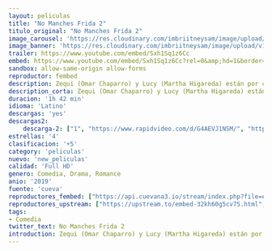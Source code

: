 ```yaml
---
layout: peliculas
title: "No Manches Frida 2"
titulo_original: "No Manches Frida 2"
image_carousel: 'https://res.cloudinary.com/imbriitneysam/image/upload/v1555897664/frida-2-poster-min.jpg'
image_banner: 'https://res.cloudinary.com/imbriitneysam/image/upload/v1555897668/frida2-banner-min.jpg'
trailer: https://www.youtube.com/embed/Sxh1Sq1z6Cc
embed: https://www.youtube.com/embed/Sxh1Sq1z6Cc?rel=0&amp;hd=1&border=0&wmode=opaque&enablejsapi=1&modestbranding=1&controls=1&showinfo=1
sandbox: allow-same-origin allow-forms
reproductor: fembed
description: Zequi (Omar Chaparro) y Lucy (Martha Higareda) están por casarse. Todo parece marchar color de rosa y están a un día de la boda cuando llega la despedida de soltero. A pesar de que él promete portarse bien y no excederse, las cosas se salen de control.
description_corta: Zequi (Omar Chaparro) y Lucy (Martha Higareda) están por casarse. Todo parece marchar color de rosa y están a un día de la boda cuando llega la despedida de soltero. A pesar de que él promete portarse bien y no excederse, las cosas se salen de control.
duracion: '1h 42 min'
idioma: 'Latino'
descargas: 'yes'
descargas2:
    descarga-2: ["1", "https://www.rapidvideo.com/d/G4AEVJ1NSM/", "https://www.google.com/s2/favicons?domain=www.rapidvideo.com","RapidVideo","https://res.cloudinary.com/imbriitneysam/image/upload/v1541473684/mexico.png", "Latino", "Full HD"]
estrellas: '4'
clasificacion: '+5'
category: 'peliculas'
nuevo: 'new_peliculas'
calidad: 'Full HD'
genero: Comedia, Drama, Romance
anio: '2019'
fuente: 'cueva'
reproductores_fembed: ["https://api.cuevana3.io/stream/index.php?file=ek5lbm9xYWNrS0xYMTZLa2xNbkdvY3ZTb3BtZng4TGp6ZFpobGFMUGtOamN4SittbU1hTzU4WFRtRjlsbDVpb2xKaGhrNlBTMU9QVDEyR1ZvcytRNTlpY1kyTnNsWmFsdzY5MGhwS3FwZEsycUltUlpaRE80NWlHcVpPZnk4WGlxTWltbHBpY2txaWNrMmhsYkp1YW93PT0","Latino","https://myurlshort.live/v/lje0dsnzw65g4pr","Latino","https://feurl.com/v/nyqmlb2qxzl2jx6","Latino","https://mstream.space/88c7x075eh9r","Latino","https://gdriveplayer.co/embed2.php?link=WGnf%252BbVdtJ6dXBmmY2AlbA%252FBnoHIoY2hzboYSlytXEhRG3rskZoktYtgCNx1ySipKcMOA4xCFgwjJOKVIngT7w3lFJJlrYIDohMe5%252F82%252BM5%252BBB3y1XnXujrimPWB0iOHEUzjm92K1HV2kMHGiRPI6Q5ljydKm36qCVcVdb%252FJGFbg5I9y8ICZOjxSAUfd%252BcQFCTFQSR6PsNYq6%252B67jPBNKqNAi1owT1TFVJ3RBy2Yh9LzltIU1s%252Fw6F2kwvimzYVw8%253D","Latino","https://api.cuevana3.io/rr/gd.php?h=ek5lbm9xYWNrS0xJMVp5b21KREk0dFBLbjVkaHhkRGdrOG1jbnBpUnhhS1YzSjVqaWRDbzM2MmJncE9KckpQQjBhNkpvb21weXNUVnVvSjNwY2FucWFXU3FadVkyUT09","Latino"]
reproductores_upstream: ["https://upstream.to/embed-32kh60g5cv75.html","Latino","https://upstream.to/embed-byr3b7wfy17e.html","Latino"]
tags:
- Comedia
twitter_text: No Manches Frida 2
introduction: Zequi (Omar Chaparro) y Lucy (Martha Higareda) están por casarse. Todo parece marchar color de rosa y están a un día de la boda cuando llega la despedida de soltero. A pesar de que él promete portarse bien y no excederse, las cosas se salen de control.
---
```


 







